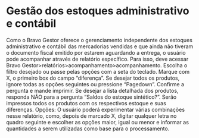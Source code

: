 # Gestão dos estoques administrativo e contábil

Como o Bravo Gestor oferece o gerenciamento independente dos estoques administrativo e contábil das mercadorias vendidas e que ainda não tiveram o documento fiscal emitido por  estarem aguardando a entrega, o usuário pode acompanhar através de relatório específico. Para isso, deve acessar Bravo Gestor>relatórios>acompanhamento>acompanhamento. Escolha o filtro desejado ou passe pelas opções com a seta do teclado. Marque com X, o primeiro box do campo “diferença”. Se desejar todos os produtos, ignore todas as opções seguintes ou pressione “Pagedown”. Confirme a pergunta e mande imprimir. Se desejar a lista detalhada dos produtos, responda NÃO para a pergunta “Saldos do estoque sintético?”. Serão impressos todos os produtos com os respectivos estoque e suas diferenças. Opções: O usuário poderá experimentar várias combinações nesse relatório, como, depois de marcado X, digitar qualquer letra no quadro seguinte e escolher as opções maior, igual ou menor e informar as quantidades a serem utilizadas como base para o processamento.